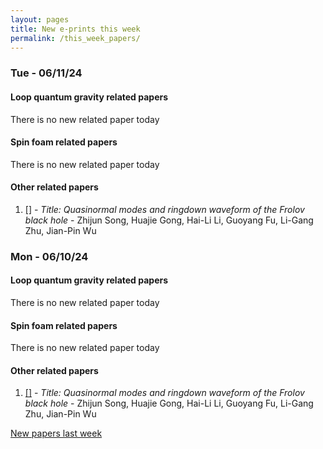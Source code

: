 ```yaml
---
layout: pages
title: New e-prints this week
permalink: /this_week_papers/
---
```




### Tue - 06/11/24

#### Loop quantum gravity related papers

There is no new related paper today 

#### Spin foam related papers

There is no new related paper today 



#### Other related papers

1. [[]](https://arxiv.org/abs/) - *Title:
          Quasinormal modes and ringdown waveform of the Frolov black hole* - Zhijun Song, Huajie Gong, Hai-Li Li, Guoyang Fu, Li-Gang Zhu, Jian-Pin Wu



### Mon - 06/10/24

#### Loop quantum gravity related papers

There is no new related paper today 

#### Spin foam related papers

There is no new related paper today 



#### Other related papers

1. [[]](https://arxiv.org/abs/) - *Title:
          Quasinormal modes and ringdown waveform of the Frolov black hole* - Zhijun Song, Huajie Gong, Hai-Li Li, Guoyang Fu, Li-Gang Zhu, Jian-Pin Wu






[New papers last week]({{site.url}}/archived/weekly/pre-prints/2024/06/10/archived_weekly_papers.html)